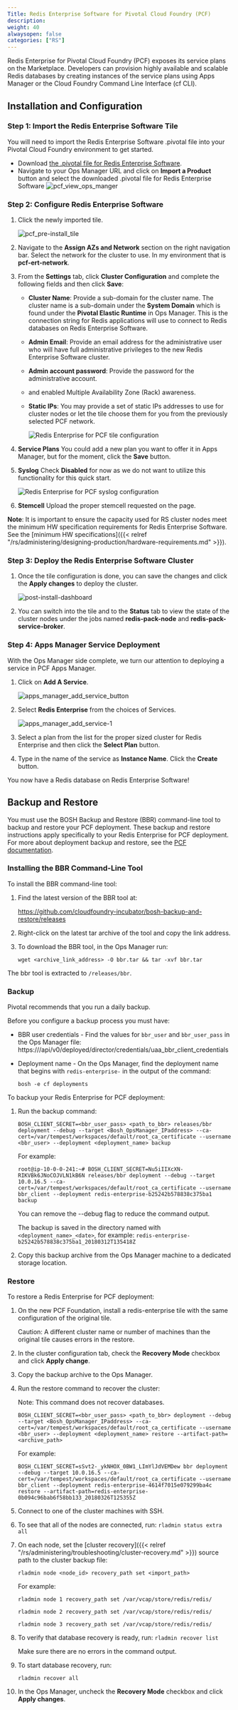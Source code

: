 ```yaml
---
Title: Redis Enterprise Software for Pivotal Cloud Foundry (PCF)
description: 
weight: 40
alwaysopen: false
categories: ["RS"]
---
```

Redis Enterprise for Pivotal Cloud Foundry (PCF) exposes its service
plans on the Marketplace. Developers can provision highly available and
scalable Redis databases by creating instances of the service plans
using Apps Manager or the Cloud Foundry Command Line Interface (cf CLI).

## Installation and Configuration

### Step 1: Import the Redis Enterprise Software Tile

You will need to import the Redis Enterprise Software .pivotal file into
your Pivotal Cloud Foundry environment to get started.

- Download [the .pivotal file for Redis Enterprise
    Software](https://app.redislabs.com/#/sign-up/software?direct=true&download=pivotal_cf).
- Navigate to your Ops Manager URL and click on **Import a Product**
    button and select the downloaded .pivotal file for Redis Enterprise
    Software
    ![pcf_view_ops_manger](/images/rs/pcf_view_ops_manger.png?width=800&height=205)

### Step 2: Configure Redis Enterprise Software

1. Click the newly imported tile.

    ![pcf_pre-install_tile](/images/rs/pcf_pre-install_tile.png?width=189&height=189)
1. Navigate to the **Assign AZs and Network** section on the right
    navigation bar. Select the network for the cluster to use. In my
    environment that is **pcf-ert-network**.
1. From the **Settings** tab, click **Cluster Configuration** and
    complete the following fields and then click **Save**:
   - **Cluster Name**: Provide a sub-domain for the cluster name. The
        cluster name is a sub-domain under the **System Domain** which
        is found under the **Pivotal Elastic Runtime** in Ops Manager.
        This is the connection string for Redis applications will use to
        connect to Redis databases on Redis Enterprise Software.
   - **Admin Email**: Provide an email address for the administrative
        user who will have full administrative privileges to the new
        Redis Enterprise Software cluster.
   - **Admin account password**: Provide the password for the
        administrative account.
   - and enabled Multiple Availability Zone (Rack) awareness.
   - **Static IPs**: You may provide a set of static IPs addresses to
        use for cluster nodes or let the tile choose them for you from
        the previously selected PCF network.

        ![Redis Enterprise for PCF tile configuration](/images/rs/rs_tile_config.png?width=800&height=604)
1. **Service Plans** You could add a new plan you want to offer it in
    Apps Manager, but for the moment, click the **Save** button.
1. **Syslog** Check **Disabled** for now as we do not want to utilize
    this functionality for this quick start.

    ![Redis Enterprise for PCF syslog configuration](/images/rs/syslog_disable.png?width=800&height=557)
1. **Stemcell** Upload the proper stemcell requested on the page.

**Note**: It is important to ensure the capacity used for RS cluster
nodes meet the minimum HW specification requirements for Redis
Enterprise Software. See the [minimum HW
specifications]({{< relref "/rs/administering/designing-production/hardware-requirements.md" >}}).

### Step 3: Deploy the Redis Enterprise Software Cluster

1. Once the tile configuration is done, you can save the changes and
    click the **Apply changes** to deploy the cluster.

    ![post-install-dashboard](/images/rs/post-install-dashboard.png?width=800&height=227)
1. You can switch into the tile and to the **Status** tab to view the
    state of the cluster nodes under the jobs named
    **redis-pack-node** and **redis-pack-service-broker**.

### Step 4: Apps Manager Service Deployment

With the Ops Manager side complete, we turn our attention to deploying
a service in PCF Apps Manager.

1. Click on **Add A Service**.

    ![apps_manager_add_service_button](/images/rs/apps_manager_add_service_button.png?width=1000&height=278)

1. Select **Redis Enterprise** from the
    choices of Services.

    ![apps_manager_add_service-1](/images/rs/apps_manager_add_service-1.png?width=800&height=635)
    
1. Select a plan from the list for the proper sized cluster for Redis
    Enterprise and then click the **Select Plan** button.
1. Type in the name of the service as **Instance Name**. Click the
    **Create** button.

You now have a Redis database on Redis Enterprise Software!

## Backup and Restore

You must use the BOSH Backup and Restore (BBR) command-line tool 
to backup and restore your PCF deployment. These backup and restore instructions 
apply specifically to your Redis Enterprise for PCF deployment. For more about 
deployment backup and restore, see the [PCF documentation](https://docs.pivotal.io/pivotalcf/latest/customizing/backup-restore/index.html).

### Installing the BBR Command-Line Tool

To install the BBR command-line tool:

1. Find the latest version of the BBR tool at:

    https://github.com/cloudfoundry-incubator/bosh-backup-and-restore/releases

1. Right-click on the latest tar archive of the tool and copy the link address.
1. To download the BBR tool, in the Ops Manager run:

    ```src
    wget <archive_link_address> -O bbr.tar && tar -xvf bbr.tar
    ```

The bbr tool is extracted to `/releases/bbr`.

### Backup

Pivotal recommends that you run a daily backup.

Before you configure a backup process you must have:

- BBR user credentials - Find the values for `bbr_user` and `bbr_user_pass` in the Ops Manager file: 
https://<host>/api/v0/deployed/director/credentials/uaa_bbr_client_credentials
- Deployment name - On the Ops Manager, find the deployment name that begins 
    with `redis-enterprise-` in the output of the command:

    ```src
    bosh -e cf deployments
    ```

To backup your Redis Enterprise for PCF deployment:

1. Run the backup command: 
   
    ```src
    BOSH_CLIENT_SECRET=<bbr_user_pass> <path_to_bbr> releases/bbr deployment --debug --target <Bosh_OpsManager_IPaddress> --ca-cert=/var/tempest/workspaces/default/root_ca_certificate --username <bbr_user> --deployment <deployment_name> backup
    ```

    For example:

    `root@ip-10-0-0-241:~# BOSH_CLIENT_SECRET=Nu5iIIXcXN-RIKVBk6JNoCOJVLN1kB6N releases/bbr deployment --debug --target 10.0.16.5 --ca-cert=/var/tempest/workspaces/default/root_ca_certificate --username bbr_client --deployment redis-enterprise-b25242b578838c375ba1 backup
    `

    You can remove the --debug flag to reduce the command output.

    The backup is saved in the directory named with `<deployment_name>_<date>`, for example: `redis-enterprise-b25242b578838c375ba1_20180312T135418Z`

1. Copy this backup archive from the Ops Manager machine to a dedicated storage location.

### Restore

To restore a Redis Enterprise for PCF deployment:

1. On the new PCF Foundation, install a redis-enterprise tile with the same configuration of the original tile.
   
    Caution: A different cluster name or number of machines than the original tile causes errors in the restore.

1. In the cluster configuration tab, check the **Recovery Mode** checkbox and click **Apply change**.
1. Copy the backup archive to the Ops Manager.
1. Run the restore command to recover the cluster:

    Note: This command does not recover databases.

    ```src
    BOSH_CLIENT_SECRET=<bbr_user_pass> <path_to_bbr> deployment --debug --target <Bosh_OpsManager_IPaddress> --ca-cert=/var/tempest/workspaces/default/root_ca_certificate --username <bbr_user> --deployment <deployment_name> restore --artifact-path=<archive_path>
    ```
    
    For example:
    
    `BOSH_CLIENT_SECRET=sSvt2-_ykNHOX_0BW1_LImYlJdVEMDew bbr deployment --debug --target 10.0.16.5 --ca-cert=/var/tempest/workspaces/default/root_ca_certificate --username bbr_client --deployment redis-enterprise-4614f7015e079299ba4c restore --artifact-path=redis-enterprise-0b094c96bab6f58bb133_20180326T125355Z`

1. Connect to one of the cluster machines with SSH.
1. To see that all of the nodes are connected, run: `rladmin status extra all`
1. On each node, set the [cluster recovery]({{< relref "/rs/administering/troubleshooting/cluster-recovery.md" >}}) source path to the cluster backup file:
    
    ```src
    rladmin node <node_id> recovery_path set <import_path>
    ```
    
    For example:
    
    `rladmin node 1 recovery_path set /var/vcap/store/redis/redis/`

    `rladmin node 2 recovery_path set /var/vcap/store/redis/redis/`

    `rladmin node 3 recovery_path set /var/vcap/store/redis/redis/`

1. To verify that database recovery is ready, run: `rladmin recover list`
    
    Make sure there are no errors in the command output.

1. To start database recovery, run:

    ```src
    rladmin recover all
    ```

1. In the Ops Manager, uncheck the **Recovery Mode** checkbox and click **Apply changes**.